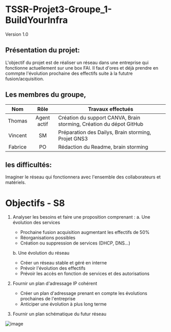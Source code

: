 # TSSR-Projet3-Groupe_1-BuildYourInfra
Version 1.0


## Présentation du projet:
L'objectif du projet est de réaliser un réseau dans une entreprise qui fonctionne actuellement sur une box FAI.
Il faut d'ores et déjà prendre en commpte l'évolution prochaine des effectifs suite à la fututre fusion/acquisition.

## Les membres du groupe,

|Nom|Rôle|Travaux effectués|
| :---: | :---: | --- |
|Thomas | Agent actif | Création du support CANVA, Brain storming, Création du dépot GitHub |
|Vincent | SM | Préparation des Dailys, Brain storming, Projet GNS3|
|Fabrice | PO | Rédaction du Readme, brain storming  |

## les difficultés:
Imaginer le réseau qui fonctionnera avec l'ensemble des collaborateurs et matériels. 

# Objectifs - S8
1. Analyser les besoins et faire une proposition comprenant :
	a. Une évolution des services
    - Prochaine fusion acquisition augmentant les effectifs de 50%
    - Réorganisations possibles
    - Création ou suppression de services (DHCP, DNS...)
      
	b. Une évolution du réseau
    - Créer un réseau stable et géré en interne
    - Prévoir l'évolution des effectifs
    - Prévoir les accès en fonction de services et des autorisations
      
2. Fournir un plan d'adressage IP cohérent
    - Créer un plan d'adressage prenant en compte les évolutions prochaines de l'entreprise
    - Anticiper une évolution à plus long terme
      

3. Fournir un plan schématique du futur réseau


![image](https://github.com/ThomasDominici/TSSR-Projet3-Groupe_1-BuildYourInfra/assets/144697101/9befdbf5-02c1-471f-b490-92a2ca2a6e58)

